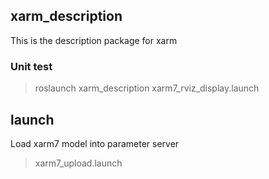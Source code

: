 ## xarm_description
 
This is the description package for xarm

### Unit test

> roslaunch xarm_description xarm7_rviz_display.launch



## launch

Load xarm7 model into parameter server

> xarm7_upload.launch

